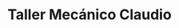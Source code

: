 ---
title: "Taller Mecánico Claudio"
url: /cipolletti/taller-mecanico-claudio/
shop: Autowerkstatt
---